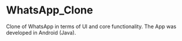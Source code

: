 # WhatsApp_Clone
Clone of WhatsApp in terms of UI and core functionality. The App was developed in Android (Java).
